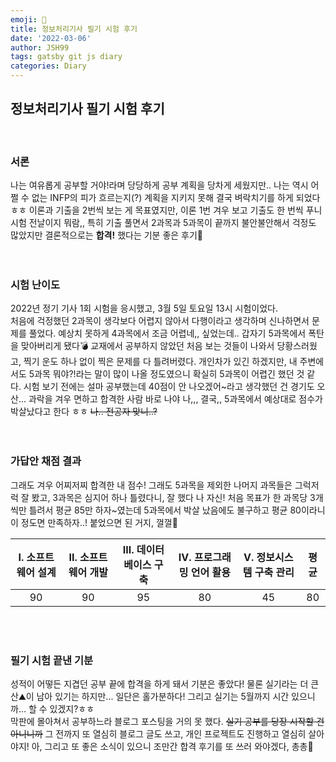 ```yaml
---
emoji: 📝  
title: 정보처리기사 필기 시험 후기  
date: '2022-03-06'  
author: JSH99  
tags: gatsby git js diary  
categories: Diary
---
```


## 정보처리기사 필기 시험 후기
<br>  

### 서론
나는 여유롭게 공부할 거야!라며 당당하게 공부 계획을 당차게 세웠지만.. 나는 역시 어쩔 수 없는 INFP의 피가 흐르는지(?) 계획을 지키지 못해 결국 벼락치기를 하게 되었다ㅎㅎ 이론과 기출을 2번씩 보는 게 목표였지만, 이론 1번 겨우 보고 기출도 한 번씩 푸니 시험 전날이지 뭐람,, 특히 기출 풀면서 2과목과 5과목이 끝까지 불안불안해서 걱정도 많았지만 결론적으로는 **합격!** 했다는 기분 좋은 후기🌺  
<br><br>

### 시험 난이도
2022년 정기 기사 1회 시험을 응시했고, 3월 5일 토요일 13시 시험이었다.  
처음에 걱정했던 2과목이 생각보다 어렵지 않아서 다행이라고 생각하며 신나하면서 문제를 풀었다. 예상치 못하게 4과목에서 조금 어렵네,, 싶었는데.. 갑자기 5과목에서 폭탄을 맞아버리게 됐다💣 교재에서 공부하지 않았던 처음 보는 것들이 나와서 당황스러웠고, 찍기 운도 하나 없이 찍은 문제를 다 틀려버렸다. 개인차가 있긴 하겠지만, 내 주변에서도 5과목 뭐야?!라는 말이 많이 나올 정도였으니 확실히 5과목이 어렵긴 했던 것 같다. 시험 보기 전에는 설마 공부했는데 40점이 안 나오겠어~라고 생각했던 건 경기도 오산... 과락을 겨우 면하고 합격한 사람 바로 나야 나,,, 결국,, 5과목에서 예상대로 점수가 박살났다고 한다 ㅎㅎ ~~나.. 전공자 맞니..?~~  
<br><br>  

### 가답안 채점 결과
그래도 겨우 어찌저찌 합격한 내 점수! 그래도 5과목을 제외한 나머지 과목들은 그럭저럭 잘 봤고, 3과목은 심지어 하나 틀렸다니, 잘 했다 나 자신! 처음 목표가 한 과목당 3개씩만 틀려서 평균 85만 하자~였는데 5과목에서 박살 났음에도 불구하고 평균 80이라니 이 정도면 만족하자..! 붙었으면 된 거지, 껄껄🤣

| Ⅰ. 소프트웨어 설계 | Ⅱ. 소프트웨어 개발 | Ⅲ. 데이터베이스 구축 | Ⅳ. 프로그래밍 언어 활용 | Ⅴ. 정보시스템 구축 관리 | 평균  |
|:-----------:|:-----------:|:------------:|:--------------:|:--------------:|:---:|
|     90      |     90      |      95      |       80       |       45       | 80  |
<br><br>  

### 필기 시험 끝낸 기분
성적이 어떻든 지겹던 공부 끝에 합격을 하게 돼서 기분은 좋았다! 물론 실기라는 더 큰 산⛰이 남아 있기는 하지만... 일단은 홀가분하다! 그리고 실기는 5월까지 시간 있으니까... 할 수 있겠지?ㅎㅎ  
막판에 몰아쳐서 공부하느라 블로그 포스팅을 거의 못 했다. ~~실기 공부를 당장 시작할 건 아니니까~~ 그 전까지 또 열심히 블로그 글도 쓰고, 개인 프로젝트도 진행하고 열심히 살아야지! 아, 그리고 또 좋은 소식이 있으니 조만간 합격 후기를 또 쓰러 와야겠다, 총총🤍